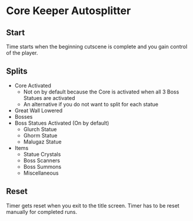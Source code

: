# Core Keeper Autosplitter
## Start
Time starts when the beginning cutscene is complete and you gain control of the player.

## Splits 
* Core Activated
  - Not on by default because the Core is activated when all 3 Boss Statues are activated
  - An alternative if you do not want to split for each statue
* Great Wall Lowered
* Bosses
* Boss Statues Activated (On by default)
  - Glurch Statue 
  - Ghorm Statue
  - Malugaz Statue
* Items
  - Statue Crystals
  - Boss Scanners
  - Boss Summons
  - Miscellaneous

## Reset
Timer gets reset when you exit to the title screen. Timer has to be reset manually for completed runs.

